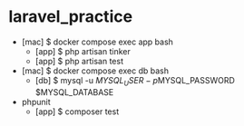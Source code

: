 # laravel_practice
* [mac] $ docker compose exec app bash
  * [app] $ php artisan tinker
  * [app] $ php artisan test
* [mac] $ docker compose exec db bash
  * [db] $ mysql -u $MYSQL_USER -p$MYSQL_PASSWORD $MYSQL_DATABASE
* phpunit
  * [app] $ composer test

